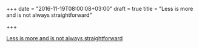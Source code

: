 +++
date = "2016-11-19T08:00:08+03:00"
draft = true
title = "Less is more and is not always straightforward"

+++

<p><a href="http://blog.labix.org/2012/06/26/less-is-more-and-is-not-always-straightforward">Less is more and is not always straightforward</a></p>
